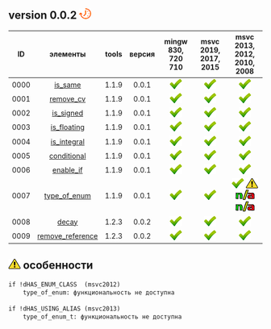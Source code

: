 ﻿
[P]: ../../images/progress.png
[V]: ../../images/success.png
[X]: ../../images/failed.png
[D]: ../../images/danger.png
[E]: ../../images/empty.png
[N]: ../../images/na.png

version 0.0.2  [![P]][M]
---
| **ID** | элементы               | tools | версия | mingw 830, 720 710 | msvc 2019, 2017, 2015 | msvc 2013, 2012, 2010, 2008             |  
|:------:|:----------------------:|:-----:|:------:|:------------------:|:---------------------:|:---------------------------------------:|  
|  0000  | [is_same][00]          | 1.1.9 | 0.0.1  |   [![V]][MINGW]    |  [![V]][VS-NEW]       | [![V]][VS-OLD]                          |  
|  0001  | [remove_cv][01]        | 1.1.9 | 0.0.1  |   [![V]][MINGW]    |  [![V]][VS-NEW]       | [![V]][VS-OLD]                          |  
|  0002  | [is_signed][02]        | 1.1.9 | 0.0.1  |   [![V]][MINGW]    |  [![V]][VS-NEW]       | [![V]][VS-OLD]                          |  
|  0003  | [is_floating][03]      | 1.1.9 | 0.0.1  |   [![V]][MINGW]    |  [![V]][VS-NEW]       | [![V]][VS-OLD]                          |  
|  0004  | [is_integral][04]      | 1.1.9 | 0.0.1  |   [![V]][MINGW]    |  [![V]][VS-NEW]       | [![V]][VS-OLD]                          |  
|  0005  | [conditional][05]      | 1.1.9 | 0.0.1  |   [![V]][MINGW]    |  [![V]][VS-NEW]       | [![V]][VS-OLD]                          |  
|  0006  | [enable_if][06]        | 1.1.9 | 0.0.1  |   [![V]][MINGW]    |  [![V]][VS-NEW]       | [![V]][VS-OLD]                          |  
|  0007  | [type_of_enum][07]     | 1.1.9 | 0.0.1  |   [![V]][MINGW]    |  [![V]][VS-NEW]       | [![V]][0] [![D]][2] [![N]][1] [![N]][2] |  
|  0008  | [decay][08]            | 1.2.3 | 0.0.2  |   [![V]][MINGW]    |  [![V]][VS-NEW]       | [![V]][VS-OLD]                          |  
|  0009  | [remove_reference][09] | 1.2.3 | 0.0.2  |   [![V]][MINGW]    |  [![V]][VS-NEW]       | [![V]][VS-OLD]                          |  


[M]:       #traits          "метафункции для обработки типов"  
[MINGW]:   #mingw-new       "поддержка компиляторов mingw"  
[VS-NEW]:  #msvc-new        "поддержка новых компиляторов msvc"  
[VS-OLD]:  #msvc-old        "поддержка старых компиляторов msvc"  
[0]:       #msvc-old        "поддержка старых компиляторов msvc"  
[1]:       #-особенности    "type_of_enum: требуется msvc2012 или более новая"  
[2]:       #-особенности    "type_of_enum_t: требуется msvc2013 или более новая"  

[00]: #is_same          "метафункция: true, если типы идентичны"  
[01]: #remove_cv        "метафункция: удаляет квалификаторы"  
[02]: #is_signed        "метафункция: true, если тип - знаковый"  
[03]: #is_floating      "метафункция: true, если тип - дробное число"  
[04]: #is_integral      "метафункция: true, если тип - интегральное число"  
[05]: #conditional      "метафункция: если первый аргумент - true, результат - первый тип, иначе - второй тип"  
[06]: #enable_if        "метафункция: если первый аргумент - false, шаблон не скомпилируется"  
[07]: #type_of_enum     "метафункция: возвращает underlying_type"  
[08]: #decay            "метафункция: разложение типа до осново-образующего"  
[09]: #remove_reference "метафункция: удаляет ссылочную семантику"  


[![D]][M] особенности
---------------------

```
if !dHAS_ENUM_CLASS  (msvc2012)
    type_of_enum: функциональность не доступна

if !dHAS_USING_ALIAS (msvc2013)
    type_of_enum_t: функциональность не доступна

```

